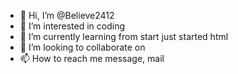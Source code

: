 - 👋 Hi, I’m @Believe2412
- 👀 I’m interested in coding
- 🌱 I’m currently learning from start just started html
- 💞️ I’m looking to collaborate on 
- 📫 How to reach me message, mail 

<!---
Believe2412/Believe2412 is a ✨ special ✨ repository because its `README.md` (this file) appears on your GitHub profile.
You can click the Preview link to take a look at your changes.
--->
